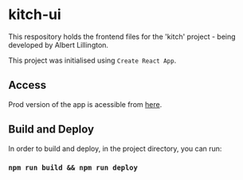 # kitch-ui

This respository holds the frontend files for the 'kitch' project - being developed by Albert Lillington.

This project was initialised using `Create React App`.

## Access

Prod version of the app is acessible from [here](https://dizcegy3bc69s.cloudfront.net/).

## Build and Deploy

In order to build and deploy, in the project directory, you can run:

### `npm run build && npm run deploy`
